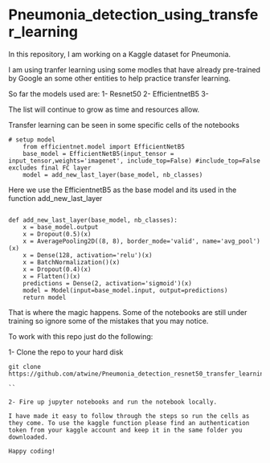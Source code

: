 # Pneumonia_detection_using_transfer_learning

In this repository, I am working on a Kaggle dataset for Pneumonia.

I am using tranfer learning using some modles that have already pre-trained by Google an some other entities to help practice transfer learning.

So far the models used are:
1- Resnet50
2- EfficientnetB5
3-

The list will continue to grow as time and resources allow.

Transfer learning can be seen in some specific cells of the notebooks

```
# setup model
    from efficientnet.model import EfficientNetB5
    base_model = EfficientNetB5(input_tensor = input_tensor,weights='imagenet', include_top=False) #include_top=False excludes final FC layer
    model = add_new_last_layer(base_model, nb_classes)

```

Here we use the EfficientnetB5 as the base model and its used in the function add_new_last_layer

```

def add_new_last_layer(base_model, nb_classes):
    x = base_model.output
    x = Dropout(0.5)(x)
    x = AveragePooling2D((8, 8), border_mode='valid', name='avg_pool')(x)
    x = Dense(128, activation='relu')(x)
    x = BatchNormalization()(x)
    x = Dropout(0.4)(x)
    x = Flatten()(x)
    predictions = Dense(2, activation='sigmoid')(x)
    model = Model(input=base_model.input, output=predictions)
    return model

```

That is where the magic happens. Some of the notebooks are still under training so ignore some of the mistakes that you may notice.

To work with this repo just do the following:

1- Clone the repo to your hard disk

```
git clone https://github.com/atwine/Pneumonia_detection_resnet50_transfer_learning.git

``

2- Fire up jupyter notebooks and run the notebook locally.

I have made it easy to follow through the steps so run the cells as they come. To use the kaggle function please find an authentication token from your kaggle account and keep it in the same folder you downloaded.

Happy coding!
